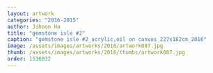 ```yaml
---
layout: artwork
categories: "2016-2015"
author: Jihoon Ha
title: "gemstone isle #2"
caption: "gemstone isle #2_acrylic,oil on canvas_227x182cm_2016"
image: /assets/images/artworks/2016/artwork087.jpg
thumb: /assets/images/artworks/2016/thumbs/artwork087.jpg
order: 1516032
---
```

